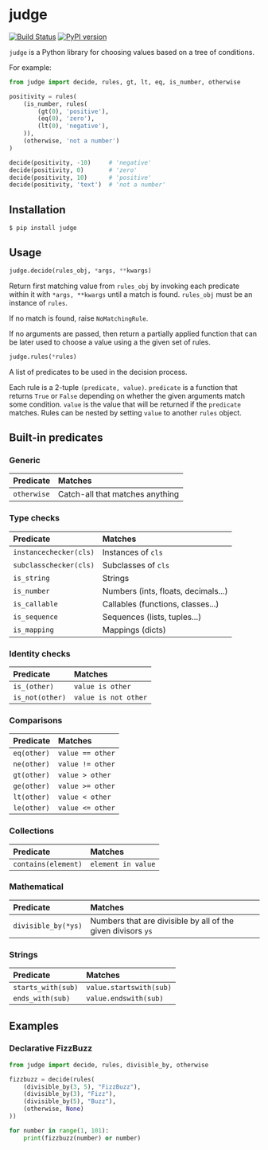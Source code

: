 judge
=====

[![Build Status](https://travis-ci.org/despawnerer/judge.svg?branch=master)](https://travis-ci.org/despawnerer/judge)
[![PyPI version](https://badge.fury.io/py/judge.svg)](https://badge.fury.io/py/judge)

`judge` is a Python library for choosing values based on a tree of conditions.

For example:

```python
from judge import decide, rules, gt, lt, eq, is_number, otherwise

positivity = rules(
	(is_number, rules(
		(gt(0), 'positive'),
		(eq(0), 'zero'),
    	(lt(0), 'negative'),
	)),
	(otherwise, 'not a number')
)

decide(positivity, -10)     # 'negative'
decide(positivity, 0)       # 'zero'
decide(positivity, 10)      # 'positive'
decide(positivity, 'text')  # 'not a number'
```


Installation
------------

	$ pip install judge


Usage
-----

```python
judge.decide(rules_obj, *args, **kwargs)
```

Return first matching value from `rules_obj` by invoking each predicate within it with `*args, **kwargs` until a match is found. `rules_obj` must be an instance of `rules`.

If no match is found, raise `NoMatchingRule`.

If no arguments are passed, then return a partially applied function that can be later used to choose a value using a the given set of rules.


```python
judge.rules(*rules)
```

A list of predicates to be used in the decision process.

Each rule is a 2-tuple `(predicate, value)`. `predicate` is a function that returns `True` or `False` depending on whether the given arguments match some condition. `value` is the value that will be returned if the `predicate` matches. Rules can be nested by setting `value` to another `rules` object.


Built-in predicates
-------------------

### Generic

Predicate              | Matches
:----------------------|:-----------------------------------------------
`otherwise`            | Catch-all that matches anything


### Type checks

Predicate              | Matches
:----------------------|:-----------------------------------------------
`instancechecker(cls)` | Instances of `cls`
`subclasschecker(cls)` | Subclasses of `cls`
`is_string`            | Strings
`is_number`            | Numbers (ints, floats, decimals...)
`is_callable`          | Callables (functions, classes...)
`is_sequence`          | Sequences (lists, tuples...)
`is_mapping`           | Mappings (dicts)


### Identity checks

Predicate              | Matches
:----------------------|:-----------------------------------------------
`is_(other)`           | `value is other`
`is_not(other)`        | `value is not other`


### Comparisons

Predicate              | Matches
:----------------------|:-----------------------------------------------
`eq(other)`            | `value == other`
`ne(other)`            | `value != other`
`gt(other)`            | `value > other`
`ge(other)`            | `value >= other`
`lt(other)`            | `value < other`
`le(other)`            | `value <= other`


### Collections

Predicate              | Matches
:----------------------|:-----------------------------------------------
`contains(element)`    | `element in value`


### Mathematical

Predicate              | Matches
:----------------------|:-----------------------------------------------
`divisible_by(*ys)`    | Numbers that are divisible by all of the given divisors `ys`


### Strings

Predicate              | Matches
:----------------------|:-----------------------------------------------
`starts_with(sub)`     | `value.startswith(sub)`
`ends_with(sub)`       | `value.endswith(sub)`


Examples
--------

### Declarative FizzBuzz

```python
from judge import decide, rules, divisible_by, otherwise

fizzbuzz = decide(rules(
	(divisible_by(3, 5), "FizzBuzz"),
	(divisible_by(3), "Fizz"),
	(divisible_by(5), "Buzz"),
	(otherwise, None)
))

for number in range(1, 101):
	print(fizzbuzz(number) or number)
```

